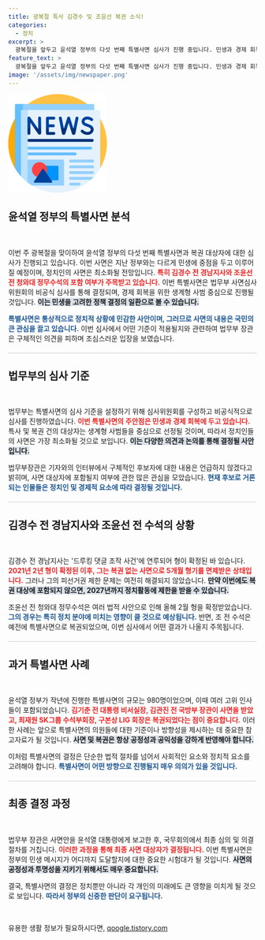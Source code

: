 ```yaml
---
title: 광복절 특사 김경수 및 조윤선 복권 소식!
categories:
  - 정치
excerpt: >
  광복절을 앞두고 윤석열 정부의 다섯 번째 특별사면 심사가 진행 중입니다. 민생과 경제 회복을 중시하며, 정치인 사면은 최소화될 전망. 김경수 전 경남지사와 조윤선 전 수석의 복권 여부에 관심이 집중되고 있습니다!
feature_text: >
  광복절을 앞두고 윤석열 정부의 다섯 번째 특별사면 심사가 진행 중입니다. 민생과 경제 회복을 중시하며, 정치인 사면은 최소화될 전망. 김경수 전 경남지사와 조윤선 전 수석의 복권 여부에 관심이 집중되고 있습니다!
image: '/assets/img/newspaper.png'
---
```


<p><img src="/assets/img/newspaper.png" alt="kimp 속보" /></p>

<h2 data-ke-size="size26">윤석열 정부의 특별사면 분석</h2>

<p data-ke-size="size16">&nbsp;</p>

<p>이번 주 광복절을 맞이하여 윤석열 정부의 다섯 번째 특별사면과 복권 대상자에 대한 심사가 진행되고 있습니다. 이번 사면은 지난 정부와는 다르게 민생에 중점을 두고 이루어질 예정이며, 정치인의 사면은 최소화될 전망입니다. <b><span style="color: #ee2323;">특히 김경수 전 경남지사와 조윤선 전 청와대 정무수석의 포함 여부가 주목받고 있습니다.</span></b> 이번 특별사면은 법무부 사면심사위원회의 비공식 심사를 통해 결정되며, 경제 회복을 위한 생계형 사범 중심으로 진행될 것입니다. <b><span style="background-color: #21538527;">이는 민생을 고려한 정책 결정의 일환으로 볼 수 있습니다.</span></b></p>

<p><b><span style="color: #1a5490;">특별사면은 통상적으로 정치적 상황에 민감한 사안이며, 그러므로 사면의 내용은 국민의 큰 관심을 끌고 있습니다.</span></b> 이번 심사에서 어떤 기준이 적용될지와 관련하여 법무부 장관은 구체적인 의견을 피하며 조심스러운 입장을 보였습니다. <b></b></p>

<hr style="height:1px; background-color:#ccc; margin:20px 0;"/>

<h2 data-ke-size="size26">법무부의 심사 기준</h2>

<p data-ke-size="size16">&nbsp;</p>

<p>법무부는 특별사면의 심사 기준을 설정하기 위해 심사위원회를 구성하고 비공식적으로 심사를 진행하였습니다. <b><span style="color: #ee2323;">이번 특별사면의 주안점은 민생과 경제 회복에 두고 있습니다.</span></b> 특사 및 복권 건의 대상자는 생계형 사범들을 중심으로 선정될 것이며, 따라서 정치인들의 사면은 가장 최소화될 것으로 보입니다. <b><span style="background-color: #21538527;">이는 다양한 의견과 논의를 통해 결정될 사안입니다.</span></b></p>

<p>법무부장관은 기자와의 인터뷰에서 구체적인 후보자에 대한 내용은 언급하지 않겠다고 밝히며, 사면 대상자에 포함될지 여부에 관한 많은 관심을 모았습니다. <b><span style="color: #1a5490;">현재 후보로 거론되는 인물들은 정치인 및 경제적 요소에 따라 결정될 것입니다.</span></b></p>

<hr style="height:1px; background-color:#ccc; margin:20px 0;"/>

<h2 data-ke-size="size26">김경수 전 경남지사와 조윤선 전 수석의 상황</h2>

<p data-ke-size="size16">&nbsp;</p>

<p>김경수 전 경남지사는 '드루킹 댓글 조작 사건'에 연루되어 형이 확정된 바 있습니다. <b><span style="color: #ee2323;">2021년 2년 형이 확정된 이후, 그는 복권 없는 사면으로 5개월 형기를 면제받은 상태입니다.</span></b> 그러나 그의 피선거권 제한 문제는 여전히 해결되지 않았습니다. <b><span style="background-color: #21538527;">만약 이번에도 복권 대상에 포함되지 않으면, 2027년까지 정치활동에 제한을 받을 수 있습니다.</span></b></p>

<p>조윤선 전 청와대 정무수석은 여러 법적 사안으로 인해 올해 2월 형을 확정받았습니다. <b><span style="color: #1a5490;">그의 경우는 특히 정치 분야에 미치는 영향이 클 것으로 예상됩니다.</span></b> <b></b> 반면, 조 전 수석은 예전에 특별사면으로 복권되었으며, 이번 심사에서 어떤 결과가 나올지 주목됩니다.</p>

<hr style="height:1px; background-color:#ccc; margin:20px 0;"/>

<h2 data-ke-size="size26">과거 특별사면 사례</h2>

<p data-ke-size="size16">&nbsp;</p>

<p>윤석열 정부가 작년에 진행한 특별사면의 규모는 980명이었으며, 이때 여러 고위 인사들이 포함되었습니다. <b><span style="color: #ee2323;">김기춘 전 대통령 비서실장, 김관진 전 국방부 장관이 사면을 받았고, 최재원 SK그룹 수석부회장, 구본상 LIG 회장은 복권되었다는 점이 중요합니다.</span></b> 이러한 사례는 앞으로 특별사면의 의원들에 대한 기준이나 방향성을 제시하는 데 중요한 참고자료가 될 것입니다. <b><span style="background-color: #21538527;">사면 및 복권은 항상 공정성과 공익성을 강하게 반영해야 합니다.</span></b> </p>

<p>이처럼 특별사면의 결정은 단순한 법적 절차를 넘어서 사회적인 요소와 정치적 요소를 고려해야 합니다. <b><span style="color: #1a5490;">특별사면이 어떤 방향으로 진행될지 매우 의의가 있을 것입니다.</span></b></p>

<hr style="height:1px; background-color:#ccc; margin:20px 0;"/>

<h2 data-ke-size="size26">최종 결정 과정</h2>

<p data-ke-size="size16">&nbsp;</p>

<p>법무부 장관은 사면안을 윤석열 대통령에게 보고한 후, 국무회의에서 최종 심의 및 의결 절차를 거칩니다. <b><span style="color: #ee2323;">이러한 과정을 통해 최종 사면 대상자가 결정됩니다.</span></b> 이번 특별사면은 정부의 민생 메시지가 어디까지 도달할지에 대한 중요한 시험대가 될 것입니다. <b><span style="background-color: #21538527;">사면의 공정성과 투명성을 지키기 위해서도 매우 중요합니다.</span></b></p>

<p>결국, 특별사면의 결정은 정치뿐만 아니라 각 개인의 미래에도 큰 영향을 미치게 될 것으로 보입니다. <b><span style="color: #1a5490;">따라서 정부의 신중한 판단이 요구됩니다.</span></b> </p>

<p data-ke-size="size16">&nbsp;</p>
유용한 생활 정보가 필요하시다면, <a href="https://qoogle.tistory.com" rel="dofollow">qoogle.tistory.com</a>


